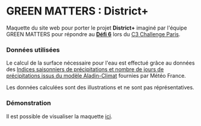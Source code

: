 # GREEN MATTERS : District+

Maquette du site web pour porter le projet **District+** imaginé par l'équipe GREEN MATTERS pour répondre au **[Défi 6](http://c3challenge.com/portfolio-posts/comment-rendre-lhabitat-autonome-en-eau-et-en-energie/)** lors du [C3 Challenge Paris](http://c3challenge.com/).

### Données utilisées

Le calcul de la surface nécessaire pour l'eau est effectué grâce au données des [Indices saisonniers de précipitations et nombre de jours de précipitations issus du modèle Aladin-Climat](https://www.data.gouv.fr/fr/datasets/indices-saisonniers-de-precipitations-et-nombre-de-jours-de-precipitations-issus-du-modele-aladin-climat/) fournies par Météo France.

Les données calculées sont des illustrations et ne sont pas réprésentatives.


### Démonstration

Il est possible de visualiser la maquette [ici](http://c3.valentin-sasyan.fr).
